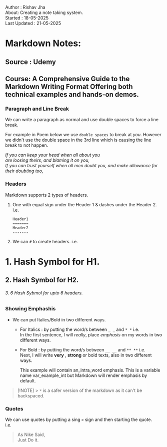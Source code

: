 Author : Rishav Jha  
About: Creating a note taking system.  
Started : 18-05-2025  
Last Updated : 21-05-2025

# Markdown Notes:

## Source : Udemy

## Course: A Comprehensive Guide to the Markdown Writing Format Offering both technical examples and hands-on demos.

### Paragraph and Line Break

We can write a paragraph as normal and use double spaces to force a line break.

For example in Poem below we use `double spaces` to break at _you_. However we didn't use the double space in the 3rd
line which is causing the line break to not happen.

_If you can keep your head when all about you  
are loosing theirs, and blaming it on you,  
If you can trust yourself when all men doubt you,
and make allowance for their doubting too,_

### Headers

Markdown supports 2 types of headers.

1.  One with equal sign under the Header 1 & dashes under the Header 2.  
    i.e.

        Header1
        =======
        Header2
        -------

2.  We can `#` to create headers.
    i.e.

# 1. Hash Symbol for H1.

## 2. Hash Symbol for H2.

###### 3. 6 Hash Sybmol for upto 6 headers.

### Showing Emphashis

- We can put Italics/Bold in two different ways.

  - For Italics : by putting the word/s between `_ _` and `* *`
    i.e.  
    In the first sentence, I will _really_, place _emphasis_ on my words in two different ways.

  - For Bold : by putting the word/s between `__ __` and `** **`
    i.e.  
    Next, I will write **very** , **strong** or bold texts, also in two different ways.

    This example will contain an_intra_word emphasis. This is a variable
    name var_example_int but Markdown will render emphasis by default.

> [!NOTE] > `*` is a safer version of the markdown as it can't be backspaced.

### Quotes

We can use quotes by putting a sing `>` sign and then starting the quote.  
i.e.

> As Nike Said,  
> Just Do it.
